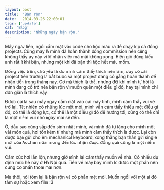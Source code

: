 ```yaml
---
layout: post
title:  "Bận rộn"
date:   2014-03-26 22:00:01
tags: ['update']
cat: 'Blog'
description: "Những ngày bận rộn."
---
```


Mấy ngày liền, ngồi cắm mặt vào code cho hộc máu ra để chạy kịp cả đống projects. Cũng may là mình đã hoàn thành đống commission nên cũng không thấy áy náy vì lỡ nhận việc mà mãi không xong. Hiện giờ đúng kiểu anh rất ít khi bận, nhưng một khi đã bận thì hộc hết máu mồm.

Đống việc trên, chủ yếu là do mình cảm thấy thích nên làm, duy có cái project trên trường là bắt buộc và một project đang cố gắng hoàn thành để nhận tiền trong tháng này. Cơ mà thích là thế, nhưng đôi khi mình tự hỏi là mình đang cố trở nên bận rộn vì muốn quên một điều gì đó, hay tại mình chỉ đơn giản là thích vậy.

Được cái là sau mấy ngày cắm mặt vào cái máy tính, mình cảm thấy vui vẻ trở lại. Tất nhiên có những lúc mệt mỏi, mình vẫn cảm thấy thiếu một điều gì đó, có thể là động lực, có thể là một điều gì đó để hướng tới, cũng có thể chỉ là một niềm vui nhỏ ngày mai sẽ đến.

Ờ, dẫu sao cũng sắp đến sinh nhật mình, và mình đã tự tặng cho mình một vài món quà, hơi tốn kém tí nhưng mà mình cảm thấy thích là được. Lại còn được bạn gửi cho ẻm mechanical keyboard, xong thằng bạn thân gửi single mới của Acchan nữa, mong đến lúc nhận được đống quà cũng là một niềm vui.

Cảm xúc hơi lẫn lộn, nhưng giờ mình lại cảm thấy muốn về nhà. Có nhiều dự định mùa hè này ở Hà Nội quá. Tiền vé máy bay mình lo được một phần nên cũng có phần thoải mái hơn.

Mà thôi, nói tóm lại là bận rộn và có phần mệt mỏi. Muốn ngồi với một ai đó tâm sự hoặc xem film :3
